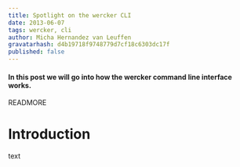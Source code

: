 ```yaml
---
title: Spotlight on the wercker CLI
date: 2013-06-07
tags: wercker, cli
author: Micha Hernandez van Leuffen
gravatarhash: d4b19718f9748779d7cf18c6303dc17f
published: false
---
```


<h4 class="subheader">
In this post we will go into how the wercker command line interface works.
</h4>

READMORE

# Introduction

text